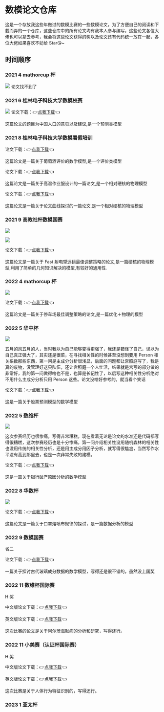 # 数模论文仓库

这是一个存放我这些年做过的数模比赛的一些数模论文，为了方便自己的阅读和下载而弄的一个仓库，这些仓库中的所有论文均有我本人参与编写，这些论文各位大佬也可以拿去参考，我会将这些论文获得的奖以及论文还有代码统一放在一起，各位大佬如果喜欢不妨给 Star😘~

## 时间顺序

### 2021 4 mathorcup 杯

![](/image/202104.jpg)
论文找不到了

### 2021 6 桂林电子科技大学数模校赛

![](/image/202106.jpg)
论文下载：👉[点我下载](https://raw.githubusercontent.com/redhat123456/Thesis-on-Mathematical-Model/main/618.pdf)👈

这篇论文的题目为中国人口的意见以及建议,是一个预测类模型

### 2021 8 桂林电子科技大学数模暑假培训

论文下载：👉[点我下载](https://raw.githubusercontent.com/redhat123456/Thesis-on-Mathematical-Model/main/2012A.pdf)👈

这篇论文是一篇关于葡萄酒评价的数学模型,是一个评价类模型

论文下载：👉[点我下载](https://raw.githubusercontent.com/redhat123456/Thesis-on-Mathematical-Model/main/2018A.pdf)👈

这篇论文是一篇关于高温作业服设计的一篇论文,是一个相对硬核的物理模型

论文下载：👉[点我下载](https://raw.githubusercontent.com/redhat123456/Thesis-on-Mathematical-Model/main/2020A.pdf)👈

这篇论文是一篇关于论文曲线探讨的一篇论文,是一个相对硬核的物理模型

### 2021 9 高教社杯数模国赛

![](/image/2021091.jpg)

![](/image/2021092.jpg)

论文下载：👉[点我下载](https://raw.githubusercontent.com/redhat123456/Thesis-on-Mathematical-Model/main/2021.pdf)👈

这篇论文是一篇关于 Fast 射电望远镜最佳调整策略的论文,是一篇硬核的物理模型,利用了简单的几何知识解决的模型,有较好的通用性.

### 2022 4 mathorcup 杯

![](/image/202204.jpg)

论文下载：👉[点我下载](https://raw.githubusercontent.com/redhat123456/Thesis-on-Mathematical-Model/main/CMC2203201.pdf)👈

这篇论文是一篇关于停车场最佳调整策略的论文,是一篇优化＋物理的模型

### 2022 5 华中杯

![](/image/202205.jpg)

五月的风五月的人，当时我以为自己能够变得更强了，我还是错怪了自己，误以为自己真正强大了，其实还是很菜，在寻找相关性的时候甚至没想到要用 Person 相关系数那些东西，第一问是主成分分析很浅显，后面的问题都让宫照庭写了，我是真的废物，没管理好这只队伍，还让宫照庭一个人忙活，结果就是宫写的部分做的非常好，我的第一问做得啥也不是，也算是长记性了，以后写这种相关性分析绝对不用什么主成分分析只用 Person 这些。论文没啥好参考的，就当看个笑话

论文下载：👉[点我下载](https://raw.githubusercontent.com/redhat123456/Thesis-on-Mathematical-Model/main/B202203600942.pdf)👈

这是一篇关于股票预测模型的数学模型

### 2022 5 数维杯

![](/image/2022051.jpg)

这次参赛经历也很惨痛，写得非常糟糕，现在看着无论是论文的水准还是代码都写得很糟糕，这次参赛经历也是十分惨痛，第一问介绍相关性没用随机森林的相关性也没用传统的相关性分析，还是用主成分用因子分析，就写得很尴尬，当然写作水平没有高到那里去，也是一次非常失败的建模。

论文下载：👉[点我下载](https://raw.githubusercontent.com/redhat123456/Thesis-on-Mathematical-Model/main/A2022050411471.pdf)👈

这是一篇关于银行破产原因分析的数学模型

### 2022 8 华数杯

![](/image/202208.jpg)

论文下载：👉[点我下载](https://raw.githubusercontent.com/redhat123456/Thesis-on-Mathematical-Model/main/C2201730.pdf)👈

这篇论文是一篇关于口罩熔喷布规律的探讨，是一篇数据分析的模型

### 2022 9 数模国赛

省二

论文下载：👉[点我下载](https://raw.githubusercontent.com/redhat123456/Thesis-on-Mathematical-Model/main/C2201730.pdf)👈

一篇关于探讨古代玻璃成分数据的数学模型，写得还是很不错的，虽然没上国奖

### 2022 11 数维杯国际赛

H 奖

中文版论文下载：👉[点我下载](https://raw.githubusercontent.com/redhat123456/Thesis-on-Mathematical-Model/main/C2022100812763zh.pdf)👈

英文版论文下载：👉[点我下载](https://raw.githubusercontent.com/redhat123456/Thesis-on-Mathematical-Model/main/C2022100812763en.pdf)👈

这次比赛的论文是关于阿尔茨海默病的分析和研究，写得还行。

### 2022 11 小美赛（认证杯国际赛）

H 奖

中文版论文下载：👉[点我下载](https://raw.githubusercontent.com/redhat123456/Thesis-on-Mathematical-Model/main/1040Czh.pdf)👈

英文版论文下载：👉[点我下载](https://raw.githubusercontent.com/redhat123456/Thesis-on-Mathematical-Model/main/1040Cen.pdf)👈

这次比赛是关于人体行为特征识别的，写得还行。

### 2023 1 亚太杯
